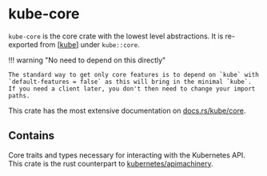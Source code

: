# kube-core

`kube-core` is the core crate with the lowest level abstractions.
It is re-exported from [[kube]] under `kube::core`.


!!! warning "No need to depend on this directly"

    The standard way to get only core features is to depend on `kube` with `default-features = false` as this will bring in the minimal `kube`. If you need a client later, you don't then need to change your import paths.

This crate has the most extensive documentation on [docs.rs/kube/core](https://docs.rs/kube/latest/kube/core/index.html).

## Contains

Core traits and types necessary for interacting with the Kubernetes API.
This crate is the rust counterpart to [kubernetes/apimachinery](https://github.com/kubernetes/apimachinery).

[//begin]: # "Autogenerated link references for markdown compatibility"
[kube]: kube "kube"
[//end]: # "Autogenerated link references"
